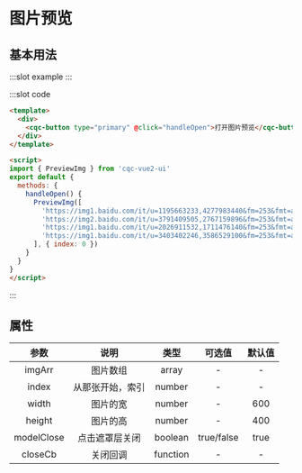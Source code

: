 # 图片预览

## 基本用法

<demo-block>

:::slot example
<previewImg-demo1></previewImg-demo1>
:::

:::slot code
```html
<template>
  <div>
    <cqc-button type="primary" @click="handleOpen">打开图片预览</cqc-button>
  </div>
</template>

<script>
import { PreviewImg } from 'cqc-vue2-ui'
export default {
  methods: {
    handleOpen() {
      PreviewImg([
        'https://img1.baidu.com/it/u=1195663233,4277983440&fm=253&fmt=auto&app=138&f=JPEG?w=776&h=500',
        'https://img2.baidu.com/it/u=3791409505,2767159896&fm=253&fmt=auto&app=138&f=JPEG?w=750&h=500',
        'https://img1.baidu.com/it/u=2026911532,1711476140&fm=253&fmt=auto&app=138&f=JPEG?w=750&h=500',
        'https://img1.baidu.com/it/u=3403402246,3586529100&fm=253&fmt=auto&app=138&f=JPEG?w=889&h=500'
      ], { index: 0 })
    }
  }
}
</script>
```
:::
</demo-block>

## 属性

|参数|说明|类型|可选值|默认值|
|:----:|:----:|:----:|:----:|:----:|
|imgArr|图片数组|array|-|-|
|index|从那张开始，索引|number|-|-|
|width|图片的宽|number|-|600|
|height|图片的高|number|-|400|
|modelClose|点击遮罩层关闭|boolean|true/false|true|
|closeCb|关闭回调|function|-|-|